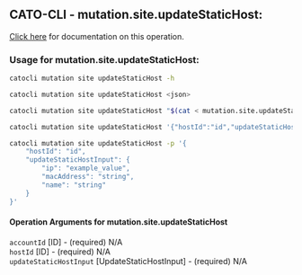 
## CATO-CLI - mutation.site.updateStaticHost:
[Click here](https://api.catonetworks.com/documentation/#mutation-mutation.site.updateStaticHost) for documentation on this operation.

### Usage for mutation.site.updateStaticHost:

```bash
catocli mutation site updateStaticHost -h

catocli mutation site updateStaticHost <json>

catocli mutation site updateStaticHost "$(cat < mutation.site.updateStaticHost.json)"

catocli mutation site updateStaticHost '{"hostId":"id","updateStaticHostInput":{"ip":"example_value","macAddress":"string","name":"string"}}'

catocli mutation site updateStaticHost -p '{
    "hostId": "id",
    "updateStaticHostInput": {
        "ip": "example_value",
        "macAddress": "string",
        "name": "string"
    }
}'
```

#### Operation Arguments for mutation.site.updateStaticHost ####

`accountId` [ID] - (required) N/A    
`hostId` [ID] - (required) N/A    
`updateStaticHostInput` [UpdateStaticHostInput] - (required) N/A    
